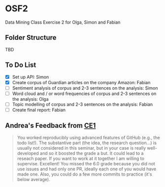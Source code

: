 # OSF2
Data Mining Class Exercise 2 for Olga, Simon and Fabian

## Folder Structure
TBD

## To Do List
- [x] Set up API: Simon
- [x] Create corpus of Guardian articles on the company Amazon: Fabian  
- [ ] Sentiment analysis of corpus and 2-3 sentences on the analysis: Simon
- [ ] Word cloud and / or word frequencies of corpus and 2-3 sentences on the analysis: Olga
- [ ] Topic modelling of corpus and 2-3 sentences on the analysis: Fabian  
- [ ] Create final report: Fabian

## Andrea's Feedback from [CE1](https://github.com/UniLuFS2020-ReplicationSeminar/OSF)
> You worked reproducibly using advanced features of GitHub (e.g., the todo list!). The substantive part (the idea, the research question...) is usually not considered in this seminar, but in your case is really well-developed and so it boosted the grade a but. It could lead to a reseach paper. If you want to work at it together I am willing to supervise. Excellent! You missed the 6.0 grade because you did not use issues and had only one PR, ideally each one of you would have made one. Also, you could do a few more commits to practice (it's below average).
